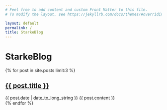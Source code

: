 ```yaml
---
# Feel free to add content and custom Front Matter to this file.
# To modify the layout, see https://jekyllrb.com/docs/themes/#overriding-theme-defaults

layout: default
permalink: /
title: StarkeBlog
---
```


# StarkeBlog

{% for post in site.posts limit:3 %}
   <article>
        <h2>
            <a href="{{ post.url }}">
                {{ post.title }}
            </a>
        </h2>
        <time datetime="{{ post.date | date: "%Y-%m-%d" }}">{{ post.date | date_to_long_string }}</time>
        {{ post.content }}
    </article>
{% endfor %}